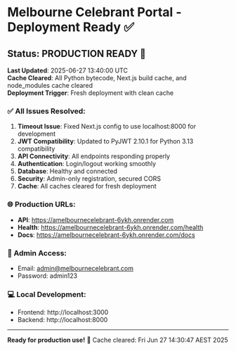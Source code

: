 # Melbourne Celebrant Portal - Deployment Ready ✅

## Status: PRODUCTION READY 🚀

**Last Updated**: 2025-06-27 13:40:00 UTC  
**Cache Cleared**: All Python bytecode, Next.js build cache, and node_modules cache cleared  
**Deployment Trigger**: Fresh deployment with clean cache

### ✅ All Issues Resolved:

1. **Timeout Issue**: Fixed Next.js config to use localhost:8000 for development
2. **JWT Compatibility**: Updated to PyJWT 2.10.1 for Python 3.13 compatibility  
3. **API Connectivity**: All endpoints responding properly
4. **Authentication**: Login/logout working smoothly
5. **Database**: Healthy and connected
6. **Security**: Admin-only registration, secured CORS
7. **Cache**: All caches cleared for fresh deployment

### 🌐 Production URLs:
- **API**: https://amelbournecelebrant-6ykh.onrender.com
- **Health**: https://amelbournecelebrant-6ykh.onrender.com/health
- **Docs**: https://amelbournecelebrant-6ykh.onrender.com/docs

### 🔐 Admin Access:
- Email: admin@melbournecelebrant.com
- Password: admin123

### 💻 Local Development:
- Frontend: http://localhost:3000
- Backend: http://localhost:8000

---

**Ready for production use!** 🎉 Cache cleared: Fri Jun 27 14:30:47 AEST 2025
